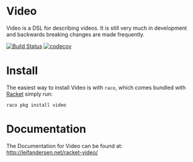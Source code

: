 Video
=====
Video is a DSL for describing videos. It is still very much in development and backwards breaking changes are made frequently.

[![Build Status](https://travis-ci.org/LeifAndersen/racket-video.svg?branch=master)](https://travis-ci.org/LeifAndersen/racket-video)
[![codecov](https://codecov.io/gh/LeifAndersen/racket-video/branch/master/graph/badge.svg)](https://codecov.io/gh/LeifAndersen/racket-video)


# Install

The easiest way to install Video is with `raco`, which comes bundled with [Racket][1] simply run:

```
raco pkg install video
```

# Documentation

The Documentation for Video can be found at: http://leifandersen.net/racket-video/

[1]: https://racket-lang.org

